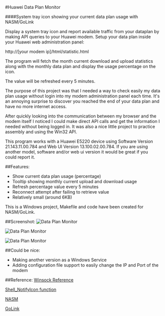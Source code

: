 #Huawei Data Plan Monitor
 
####System tray icon showing your current data plan usage with NASM/GoLink

Display a system tray icon and report available traffic from your dataplan by making API queries to your Huawei modem. Setup your data plan inside your Huawei web administration panel:

http://[your modem ip]/html/statistic.html

The program will fetch the month current download and upload statistics along with the monthly data plan and display the usage percentage on the icon.

The value will be refreshed every 5 minutes.

The purpose of this project was that I needed a way to check easily my data plan usage without login into my modem administration panel each time. It's an annoying surprise to discover you reached the end of your data plan and have no more internet access.

After quickly looking into the communication between my browser and the modem itself I noticed I could make direct API calls and get the information I needed without being logged in. It was also a nice little project to practice assembly and using the Win32 API.

This program works with a Huawei E5220 device using Software Version 21.143.11.00.784 and Web UI Version 13.100.02.00.784. If you are using another model, software and/or web ui version it would be great if you could report it.

##Features:
* Show current data plan usage (percentage)
* Tooltip showing monthly current upload and download usage
* Refresh percentage value every 5 minutes
* Reconnect attempt after failing to retrieve value
* Relatively small (around 6KB)

This is a Windows project, Makefile and code have been created for NASM/GoLink.

##Screenshot:
![Data Plan Monitor](https://raw.githubusercontent.com/mrt-prodz/Huawei-Data-Plan-Monitor/master/screenshot1.png)

![Data Plan Monitor](https://raw.githubusercontent.com/mrt-prodz/Huawei-Data-Plan-Monitor/master/screenshot2.png)

![Data Plan Monitor](https://raw.githubusercontent.com/mrt-prodz/Huawei-Data-Plan-Monitor/master/screenshot3.png)

##Could be nice:
* Making another version as a Windows Service
* Adding configuration file support to easily change the IP and Port of the modem

##Reference:
[Winsock Reference](https://msdn.microsoft.com/en-us/library/windows/desktop/ms741416(v=vs.85).aspx)

[Shell_NotifyIcon function](https://msdn.microsoft.com/en-us/library/windows/desktop/bb762159(v=vs.85).aspx)

[NASM](http://www.nasm.us/)

[GoLink](http://www.godevtool.com/)